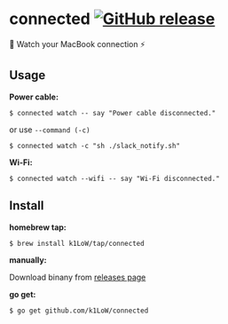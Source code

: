 # connected [![GitHub release](https://img.shields.io/github/release/k1LoW/connected.svg)](https://github.com/k1LoW/connected/releases)

:electric_plug: Watch your MacBook connection :zap:

## Usage

**Power cable:**

``` console
$ connected watch -- say "Power cable disconnected."
```

or use `--command (-c)`

``` console
$ connected watch -c "sh ./slack_notify.sh"
```

**Wi-Fi:**

``` console
$ connected watch --wifi -- say "Wi-Fi disconnected."
```

## Install

**homebrew tap:**

```console
$ brew install k1LoW/tap/connected
```

**manually:**

Download binany from [releases page](https://github.com/k1LoW/connected/releases)

**go get:**

```console
$ go get github.com/k1LoW/connected
```
